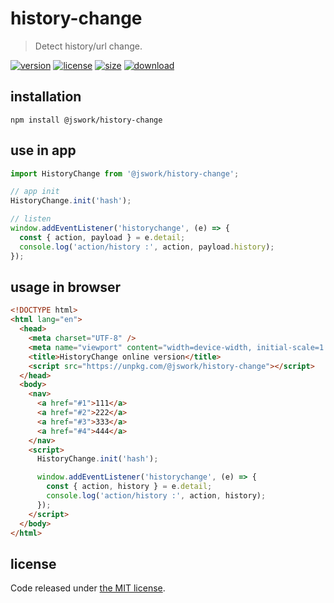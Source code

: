 # history-change
> Detect history/url change.

[![version][version-image]][version-url]
[![license][license-image]][license-url]
[![size][size-image]][size-url]
[![download][download-image]][download-url]

## installation
```shell
npm install @jswork/history-change
```

## use in app
```js
import HistoryChange from '@jswork/history-change';

// app init
HistoryChange.init('hash');

// listen
window.addEventListener('historychange', (e) => {
  const { action, payload } = e.detail;
  console.log('action/history :', action, payload.history);
});
```

## usage in browser
```html
<!DOCTYPE html>
<html lang="en">
  <head>
    <meta charset="UTF-8" />
    <meta name="viewport" content="width=device-width, initial-scale=1.0" />
    <title>HistoryChange online version</title>
    <script src="https://unpkg.com/@jswork/history-change"></script>
  </head>
  <body>
    <nav>
      <a href="#1">111</a>
      <a href="#2">222</a>
      <a href="#3">333</a>
      <a href="#4">444</a>
    </nav>
    <script>
      HistoryChange.init('hash');

      window.addEventListener('historychange', (e) => {
        const { action, history } = e.detail;
        console.log('action/history :', action, history);
      });
    </script>
  </body>
</html>
```

## license
Code released under [the MIT license](https://github.com/afeiship/history-change/blob/master/LICENSE.txt).

[version-image]: https://img.shields.io/npm/v/@jswork/history-change
[version-url]: https://npmjs.org/package/@jswork/history-change

[license-image]: https://img.shields.io/npm/l/@jswork/history-change
[license-url]: https://github.com/afeiship/history-change/blob/master/LICENSE.txt

[size-image]: https://img.shields.io/bundlephobia/minzip/@jswork/history-change
[size-url]: https://github.com/afeiship/history-change/blob/master/dist/history-change.min.js

[download-image]: https://img.shields.io/npm/dm/@jswork/history-change
[download-url]: https://www.npmjs.com/package/@jswork/history-change
